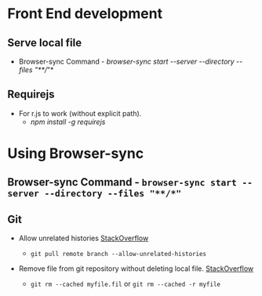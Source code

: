 # Front End development
## Serve local file
* Browser-sync Command - *browser-sync start --server --directory --files "**/*"*
## Requirejs
* For r.js to work (without explicit path).
  * *npm install -g requirejs*

# Using Browser-sync
## Browser-sync Command - `browser-sync start --server --directory --files "**/*"`

## Git
* Allow unrelated histories [StackOverflow](http://stackoverflow.com/questions/37937984/git-refusing-to-merge-unrelated-histories)
  * ```git pull remote branch --allow-unrelated-histories```

* Remove file from git repository without deleting local file. [StackOverflow](http://stackoverflow.com/questions/1143796/remove-a-file-from-a-git-repository-without-deleting-it-from-the-local-filesyste)
  * ```git rm --cached myfile.fil``` or ```git rm --cached -r myfile```
